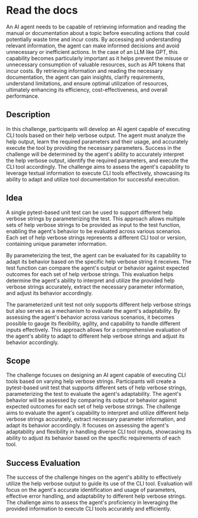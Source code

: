 # Read the docs

An AI agent needs to be capable of retrieving information and reading the manual or documentation about a topic before executing actions that could potentially waste time and incur costs. By accessing and understanding relevant information, the agent can make informed decisions and avoid unnecessary or inefficient actions. In the case of an LLM like GPT, this capability becomes particularly important as it helps prevent the misuse or unnecessary consumption of valuable resources, such as API tokens that incur costs. By retrieving information and reading the necessary documentation, the agent can gain insights, clarify requirements, understand limitations, and ensure optimal utilization of resources, ultimately enhancing its efficiency, cost-effectiveness, and overall performance.

## Description

In this challenge, participants will develop an AI agent capable of executing CLI tools based on their help verbose output. The agent must analyze the help output, learn the required parameters and their usage, and accurately execute the tool by providing the necessary parameters. Success in the challenge will be determined by the agent's ability to accurately interpret the help verbose output, identify the required parameters, and execute the CLI tool accordingly. The challenge aims to assess the agent's capability to leverage textual information to execute CLI tools effectively, showcasing its ability to adapt and utilize tool documentation for successful execution.


## Idea
A single pytest-based unit test can be used to support different help verbose strings by parameterizing the test. This approach allows multiple sets of help verbose strings to be provided as input to the test function, enabling the agent's behavior to be evaluated across various scenarios. Each set of help verbose strings represents a different CLI tool or version, containing unique parameter information.

By parameterizing the test, the agent can be evaluated for its capability to adapt its behavior based on the specific help verbose string it receives. The test function can compare the agent's output or behavior against expected outcomes for each set of help verbose strings. This evaluation helps determine the agent's ability to interpret and utilize the provided help verbose strings accurately, extract the necessary parameter information, and adjust its behavior accordingly.

The parameterized unit test not only supports different help verbose strings but also serves as a mechanism to evaluate the agent's adaptability. By assessing the agent's behavior across various scenarios, it becomes possible to gauge its flexibility, agility, and capability to handle different inputs effectively. This approach allows for a comprehensive evaluation of the agent's ability to adapt to different help verbose strings and adjust its behavior accordingly.


## Scope

The challenge focuses on designing an AI agent capable of executing CLI tools based on varying help verbose strings. Participants will create a pytest-based unit test that supports different sets of help verbose strings, parameterizing the test to evaluate the agent's adaptability. The agent's behavior will be assessed by comparing its output or behavior against expected outcomes for each set of help verbose strings. The challenge aims to evaluate the agent's capability to interpret and utilize different help verbose strings accurately, extract necessary parameter information, and adapt its behavior accordingly. It focuses on assessing the agent's adaptability and flexibility in handling diverse CLI tool inputs, showcasing its ability to adjust its behavior based on the specific requirements of each tool.

## Success Evaluation
The success of the challenge hinges on the agent's ability to effectively utilize the help verbose output to guide its use of the CLI tool. Evaluation will focus on the agent's accurate identification and usage of parameters, effective error handling, and adaptability to different help verbose strings. The challenge aims to assess the agent's proficiency in leveraging the provided information to execute CLI tools accurately and efficiently.

